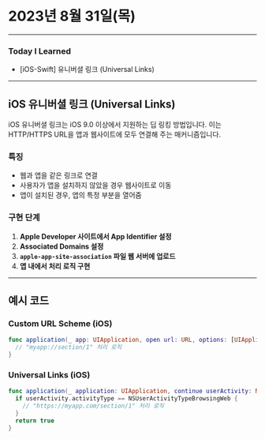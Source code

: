 # 2023년 8월 31일(목)

---

### Today I Learned

- [iOS-Swift] 유니버셜 링크 (Universal Links)

---

## iOS 유니버셜 링크 (Universal Links)

iOS 유니버셜 링크는 iOS 9.0 이상에서 지원하는 딥 링킹 방법입니다. 이는 HTTP/HTTPS URL을 앱과 웹사이트에 모두 연결해 주는 매커니즘입니다.

### 특징

- 웹과 앱을 같은 링크로 연결
- 사용자가 앱을 설치하지 않았을 경우 웹사이트로 이동
- 앱이 설치된 경우, 앱의 특정 부분을 열어줌

### 구현 단계

1. **Apple Developer 사이트에서 App Identifier 설정**
2. **Associated Domains 설정**
3. **`apple-app-site-association` 파일 웹 서버에 업로드**
4. **앱 내에서 처리 로직 구현**

------

## 예시 코드

### Custom URL Scheme (iOS)

```swift
func application(_ app: UIApplication, open url: URL, options: [UIApplication.OpenURLOptionsKey : Any] = [:]) -> Bool {
  // "myapp://section/1" 처리 로직
}
```

### Universal Links (iOS)

```swift
func application(_ application: UIApplication, continue userActivity: NSUserActivity, restorationHandler: @escaping ([UIUserActivityRestoring]?) -> Void) -> Bool {
  if userActivity.activityType == NSUserActivityTypeBrowsingWeb {
    // "https://myapp.com/section/1" 처리 로직
  }
  return true
}
```